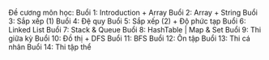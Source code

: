 Đề cương môn học:
Buổi 1: Introduction + Array
Buổi 2: Array + String
Buổi 3: Sắp xếp (1)
Buổi 4: Đệ quy
Buổi 5: Sắp xếp (2) + Độ phức tạp
Buổi 6: Linked List
Buổi 7: Stack & Queue
Buổi 8: HashTable | Map & Set
Buổi 9: Thi giữa kỳ
Buổi 10: Đồ thị + DFS
Buổi 11: BFS
Buổi 12: Ôn tập
Buổi 13: Thi cá nhân
Buổi 14: Thi tập thể